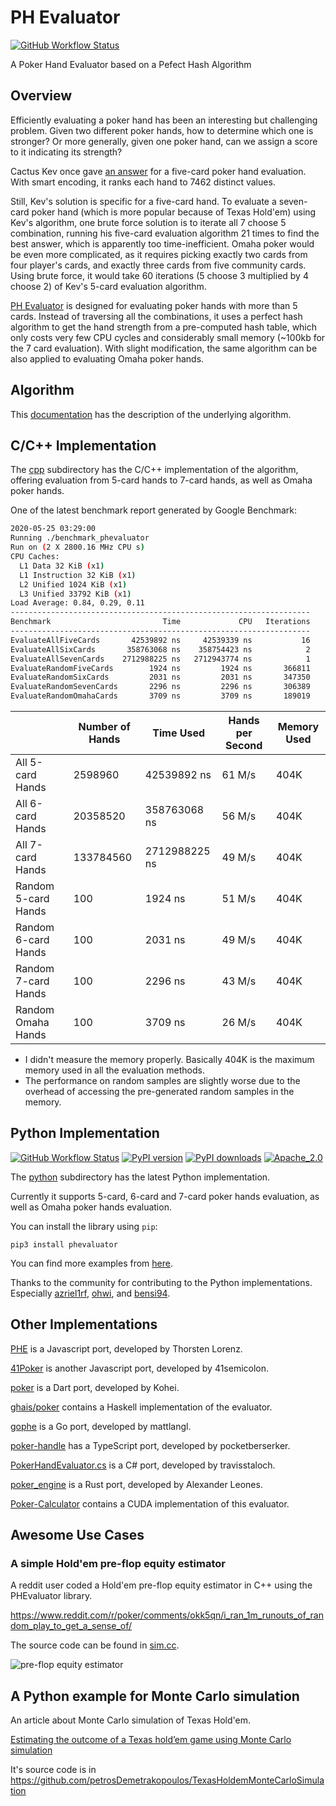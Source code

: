 # PH Evaluator

[![GitHub Workflow Status](https://img.shields.io/github/workflow/status/HenryRLee/PokerHandEvaluator/CI?color=green&logo=github)](https://github.com/HenryRLee/PokerHandEvaluator/actions/workflows/ci.yml)

A Poker Hand Evaluator based on a Pefect Hash Algorithm

## Overview

Efficiently evaluating a poker hand has been an interesting but challenging
problem. Given two different poker hands, how to determine which one is
stronger? Or more generally, given one poker hand, can we assign a score to
it indicating its strength?

Cactus Kev once gave [an answer](http://suffe.cool/poker/evaluator.html) for
a five-card poker hand evaluation. With smart encoding, it ranks each hand
to 7462 distinct values.

Still, Kev's solution is specific for a five-card hand. To evaluate a
seven-card poker hand (which is more popular because of Texas Hold'em) using
Kev's algorithm, one brute force solution is to iterate all 7 choose 5
combination, running his five-card evaluation algorithm 21 times to find the
best answer, which is apparently too time-inefficient. Omaha poker would be
even more complicated, as it requires picking exactly two cards from four
player's cards, and exactly three cards from five community cards. Using
brute force, it would take 60 iterations (5 choose 3 multiplied by 4 choose 2)
of Kev's 5-card evaluation algorithm.

[PH Evaluator](https://github.com/HenryRLee/PokerHandEvaluator) is designed
for evaluating poker hands with more than 5 cards. Instead of traversing all
the combinations, it uses a perfect hash algorithm to get the hand strength
from a pre-computed hash table, which only costs very few CPU cycles and
considerably small memory (~100kb for the 7 card evaluation). With slight
modification, the same algorithm can be also applied to evaluating Omaha
poker hands.

## Algorithm

This [documentation](Documentation/Algorithm.md) has the description of the
underlying algorithm.

## C/C++ Implementation

The [cpp](cpp) subdirectory has the C/C++ implementation of the algorithm,
offering evaluation from 5-card hands to 7-card hands, as well as Omaha
poker hands.

One of the latest benchmark report generated by Google Benchmark:

```bash
2020-05-25 03:29:00
Running ./benchmark_phevaluator
Run on (2 X 2800.16 MHz CPU s)
CPU Caches:
  L1 Data 32 KiB (x1)
  L1 Instruction 32 KiB (x1)
  L2 Unified 1024 KiB (x1)
  L3 Unified 33792 KiB (x1)
Load Average: 0.84, 0.29, 0.11
-------------------------------------------------------------------
Benchmark                         Time             CPU   Iterations
-------------------------------------------------------------------
EvaluateAllFiveCards       42539892 ns     42539339 ns           16
EvaluateAllSixCards       358763068 ns    358754423 ns            2
EvaluateAllSevenCards    2712988225 ns   2712943774 ns            1
EvaluateRandomFiveCards        1924 ns         1924 ns       366811
EvaluateRandomSixCards         2031 ns         2031 ns       347350
EvaluateRandomSevenCards       2296 ns         2296 ns       306389
EvaluateRandomOmahaCards       3709 ns         3709 ns       189019
```

|   | Number of Hands | Time Used | Hands per Second | Memory Used |
|---|---|---|---|---|
| All 5-card Hands | 2598960 | 42539892 ns | 61 M/s | 404K |
| All 6-card Hands | 20358520 | 358763068 ns | 56 M/s | 404K |
| All 7-card Hands | 133784560 | 2712988225 ns | 49 M/s | 404K |
| Random 5-card Hands | 100 | 1924 ns | 51 M/s | 404K |
| Random 6-card Hands | 100 | 2031 ns | 49 M/s | 404K |
| Random 7-card Hands | 100 | 2296 ns | 43 M/s | 404K |
| Random Omaha Hands | 100 | 3709 ns | 26 M/s | 404K |

* I didn't measure the memory properly. Basically 404K is the maximum
memory used in all the evaluation methods.
* The performance on random samples are slightly worse due to the overhead
of accessing the pre-generated random samples in the memory.

## Python Implementation

[![GitHub Workflow Status](https://img.shields.io/github/workflow/status/HenryRLee/PokerHandEvaluator/CI?color=green&logo=github)](https://github.com/HenryRLee/PokerHandEvaluator/actions/workflows/ci.yml)
[![PyPI version](https://badge.fury.io/py/phevaluator.svg)](https://badge.fury.io/py/phevaluator)
[![PyPI downloads](https://img.shields.io/pypi/dm/phevaluator)](https://shields.io/category/downloads)
[![Apache_2.0](https://img.shields.io/badge/License-Apache_2.0-blue.svg)](https://github.com/HenryRLee/PokerHandEvaluator/blob/master/python/LICENSE)

The [python](python) subdirectory has the latest Python implementation.

Currently it supports 5-card, 6-card and 7-card poker hands evaluation, as well
as Omaha poker hands evaluation.

You can install the library using `pip`:

```
pip3 install phevaluator
```

You can find more examples from [here](https://github.com/HenryRLee/PokerHandEvaluator/tree/master/python#using-the-library).

Thanks to the community for contributing to the Python implementations. Especially
[azriel1rf](https://github.com/azriel1rf),
[ohwi](https://github.com/ohwi),
and [bensi94](https://github.com/bensi94).

## Other Implementations

[PHE](https://github.com/thlorenz/phe) is a Javascript port, developed by Thorsten Lorenz.

[41Poker](https://github.com/41semicolon/41poker) is another Javascript port, developed by 41semicolon.

[poker](https://pub.dev/packages/poker) is a Dart port, developed by Kohei.

[ghais/poker](https://github.com/ghais/poker/blob/main/src/Poker/Holdem/Evaluate.hs) contains a Haskell implementation of the evaluator.

[gophe](https://github.com/mattlangl/gophe) is a Go port, developed by mattlangl.

[poker-handle](https://github.com/pocketberserker/poker-handle/tree/main/src/poker) has a TypeScript port, developed by pocketberserker.

[PokerHandEvaluator.cs](https://github.com/travisstaloch/PokerHandEvaluator.cs) is a C# port, developed by travisstaloch.

[poker_engine](https://github.com/aleo101/poker_engine) is a Rust port, developed by Alexander Leones.

[Poker-Calculator](https://github.com/tryabin/Poker-Calculator) contains a CUDA implementation of this evaluator.

## Awesome Use Cases

### A simple Hold'em pre-flop equity estimator

A reddit user coded a Hold'em pre-flop equity estimator in C++ using the PHEvaluator library.

https://www.reddit.com/r/poker/comments/okk5qn/i_ran_1m_runouts_of_random_play_to_get_a_sense_of/

The source code can be found in [sim.cc](https://gist.github.com/bwasti/c2ca972c57f4fb581813f82f010c7cb2).

![pre-flop equity estimator](https://i.redd.it/ibav59awmab71.jpg)

## A Python example for Monte Carlo simulation

An article about Monte Carlo simulation of Texas Hold'em.

[Estimating the outcome of a Texas hold’em game using Monte Carlo simulation](https://petrosdemetrakopoulos.medium.com/estimating-the-outcome-of-a-texas-holdem-game-using-monte-carlo-simulation-1be35be29036)

It's source code is in https://github.com/petrosDemetrakopoulos/TexasHoldemMonteCarloSimulation
